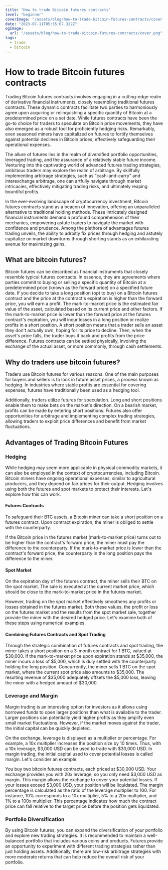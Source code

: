 ```yaml
---
title: "How to trade Bitcoin futures contracts"
level: "beginner"
coverImage: "/assets/blog/how-to-trade-bitcoin-futures-contracts/cover.png"
date: "2023-07-11T05:35:07.322Z"
ogImage:
  url: "/assets/blog/how-to-trade-bitcoin-futures-contracts/cover.png"
tags:
  - trade
  - bitcoin
---
```


# How to trade Bitcoin futures contracts

Trading Bitcoin futures contracts involves engaging in a cutting-edge realm of derivative financial instruments, closely resembling traditional futures contracts. These dynamic contracts facilitate two parties to harmoniously agree upon acquiring or relinquishing a specific quantity of Bitcoin at a predetermined price on a set date. While futures contracts have been the go-to choice for traders to speculate on Bitcoin price movements, they have also emerged as a robust tool for proficiently hedging risks. Remarkably, even seasoned miners have capitalized on futures to fortify themselves against potential declines in Bitcoin prices, effectively safeguarding their operational expenses.

The allure of futures lies in the realm of diversified portfolio opportunities, leveraged trading, and the assurance of a relatively stable future income. Venturing into the captivating world of advanced futures trading strategies, ambitious traders may explore the realm of arbitrage. By skillfully implementing arbitrage strategies, such as "cash-and-carry" and interexchange arbitrage, one can artfully navigate through market intricacies, effectively mitigating trading risks, and ultimately reaping bountiful profits.

In the ever-evolving landscape of cryptocurrency investment, Bitcoin futures contracts stand as a beacon of innovation, offering an unparalleled alternative to traditional holding methods. These intricately designed financial instruments demand a profound comprehension of their mechanics, empowering astute traders to navigate the market with confidence and prudence. Among the plethora of advantages futures trading unveils, the ability to adroitly fix prices through hedging and astutely capitalize on market downturns through shorting stands as an exhilarating avenue for maximizing gains.

## What are bitcoin futures?

Bitcoin futures can be described as financial instruments that closely resemble typical futures contracts. In essence, they are agreements where parties commit to buying or selling a specific quantity of Bitcoin at a predetermined price (known as the forward price) on a specified future date. If you decide to take a long position (opt to buy) on a Bitcoin futures contract and the price at the contract's expiration is higher than the forward price, you will earn a profit.
The mark-to-market price is the estimated fair value of the asset, calculated based on its current price and other factors. If the mark-to-market price is lower than the forward price at the futures contract's expiration, you will incur losses in a long position or realize profits in a short position. A short position means that a trader sells an asset they don't actually own, hoping for its price to decline. Then, when the asset's price falls, the trader buys it back and profits from the price difference. Futures contracts can be settled physically, involving the exchange of the actual asset, or more commonly, through cash settlements.
  
## Why do traders use bitcoin futures?

Traders use Bitcoin futures for various reasons. One of the main purposes for buyers and sellers is to lock in future asset prices, a process known as hedging. In industries where stable profits are essential for covering expenses, futures have traditionally been used as a hedging tool.

Additionally, traders utilize futures for speculation. Long and short positions enable them to make bets on the market's direction. On a bearish market, profits can be made by entering short positions. Futures also offer opportunities for arbitrage and implementing complex trading strategies, allowing traders to exploit price differences and benefit from market fluctuations.

## Advantages of Trading Bitcoin Futures

### Hedging

While hedging may seem more applicable in physical commodity markets, it can also be employed in the context of cryptocurrencies, including Bitcoin. Bitcoin miners have ongoing operational expenses, similar to agricultural producers, and they depend on fair prices for their output. Hedging involves using both the futures and spot markets to protect their interests. Let's explore how this can work.

#### Futures Contracts

To safeguard their BTC assets, a Bitcoin miner can take a short position on a futures contract. Upon contract expiration, the miner is obliged to settle with the counterparty.

If the Bitcoin price in the futures market (mark-to-market price) turns out to be higher than the contract's forward price, the miner must pay the difference to the counterparty. If the mark-to-market price is lower than the contract's forward price, the counterparty in the long position pays the difference to the miner.

#### Spot Market

On the expiration day of the futures contract, the miner sells their BTC on the spot market. The sale is executed at the current market price, which should be close to the mark-to-market price in the futures market.

However, trading on the spot market effectively smoothens any profits or losses obtained in the futures market. Both these values, the profit or loss on the futures market and the results from the spot market sale, together provide the miner with the desired hedged price. Let's examine both of these steps using numerical examples.

#### Combining Futures Contracts and Spot Trading

Through the strategic combination of futures contracts and spot trading, the miner takes a short position on a 3-month contract for 1 BTC, valued at $30,000. If the mark-to-market price upon expiration stands at $35,000, the miner incurs a loss of $5,000, which is duly settled with the counterparty holding the long position. Concurrently, the miner sells 1 BTC on the spot market, where the current spot price also amounts to $35,000. The resulting revenue of $35,000 adequately offsets the $5,000 loss, leaving the miner with a hedged amount of $30,000.

### Leverage and Margin

Margin trading is an interesting option for investors as it allows using borrowed funds to open larger positions than what is available to the trader. Larger positions can potentially yield higher profits as they amplify even small market fluctuations. However, if the market moves against the trader, the initial capital can be quickly depleted.

On the exchange, leverage is displayed as a multiplier or percentage. For example, a 10x multiplier increases the position size by 10 times. Thus, with a 10x leverage, $3,000 USD can be used to trade with $30,000 USD. In margin trading, the initial capital used to cover potential losses is called margin. Let's consider an example:

You buy two bitcoin futures contracts, each priced at $30,000 USD. Your exchange provides you with 20x leverage, so you only need $3,000 USD as margin. This margin allows the exchange to cover your potential losses. If your losses exceed $3,000 USD, your position will be liquidated. The margin percentage is calculated as the ratio of the leverage multiplier to 100. For instance, 10% corresponds to a 10x multiplier, 5% to a 20x multiplier, and 1% to a 100x multiplier. This percentage indicates how much the contract price can fall relative to the target price before the position gets liquidated.

### Portfolio Diversification
By using Bitcoin futures, you can expand the diversification of your portfolio and explore new trading strategies. It is recommended to maintain a well-balanced portfolio that includes various coins and products. Futures provide an opportunity to experiment with different trading strategies rather than just holding assets. Additionally, there are low-risk arbitrage strategies with more moderate returns that can help reduce the overall risk of your portfolio.





<!--stackedit_data:
eyJoaXN0b3J5IjpbLTg1NjczMDczMl19
-->